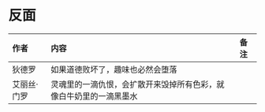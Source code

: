# 反面

| 作者 | 内容 | 备注 |
| :--- | :--- | :--- |
| 狄德罗 | 如果道德败坏了，趣味也必然会堕落 |  |
| 艾丽丝·门罗 | 灵魂里的一滴仇恨，会扩散开来毁掉所有色彩，就像白牛奶里的一滴黑墨水 |  |



